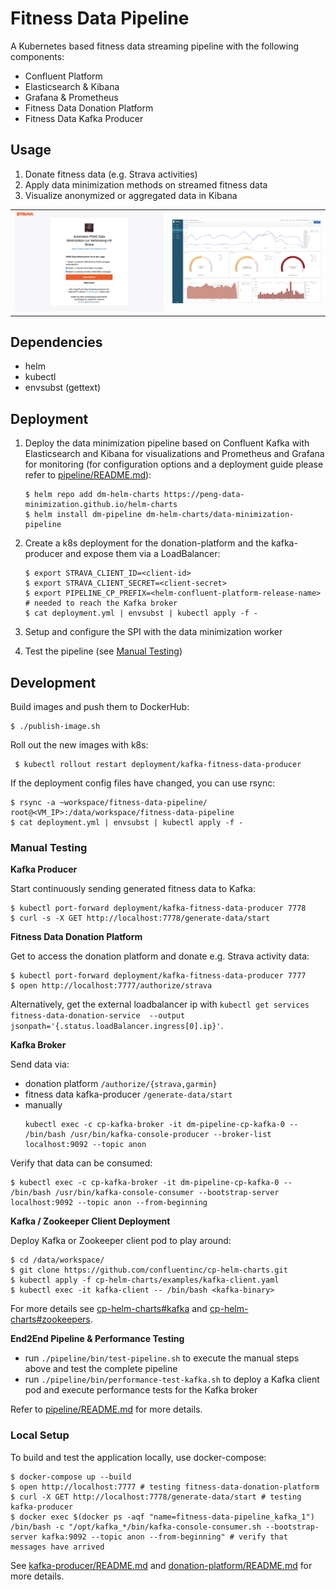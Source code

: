 # Fitness Data Pipeline

A Kubernetes based fitness data streaming pipeline with the following components:
* Confluent Platform
* Elasticsearch & Kibana
* Grafana & Prometheus
* Fitness Data Donation Platform
* Fitness Data Kafka Producer

## Usage

1. Donate fitness data (e.g. Strava activities)
2. Apply data minimization methods on streamed fitness data
3. Visualize anonymized or aggregated data in Kibana
<table><tr>
    <td> <img src="donation-platform/static/authorize-strava-example.png" alt="1. Strava Authorization" /> </td>
    <td> <img src="pipeline/kibana/img/kibana-dashboard.png" alt="3. Kibana Visualization" /> </td>
</tr></table>


## Dependencies

* helm
* kubectl
* envsubst (gettext)


## Deployment

1. Deploy the data minimization pipeline based on Confluent Kafka with Elasticsearch and Kibana for visualizations and Prometheus and Grafana for monitoring (for configuration options and a deployment guide please refer to [pipeline/README.md](pipeline/README.md)):
    ```
    $ helm repo add dm-helm-charts https://peng-data-minimization.github.io/helm-charts
    $ helm install dm-pipeline dm-helm-charts/data-minimization-pipeline
    ```

2. Create a k8s deployment for the donation-platform and the kafka-producer and expose them via a LoadBalancer:
    ```
    $ export STRAVA_CLIENT_ID=<client-id>
    $ export STRAVA_CLIENT_SECRET=<client-secret>
    $ export PIPELINE_CP_PREFIX=<helm-confluent-platform-release-name> # needed to reach the Kafka broker
    $ cat deployment.yml | envsubst | kubectl apply -f -
    ```
3. Setup and configure the SPI with the data minimization worker

4. Test the pipeline (see [Manual Testing](#manual-testing))


## Development

Build images and push them to DockerHub:
```
$ ./publish-image.sh
```

Roll out the new images with k8s:
```
 $ kubectl rollout restart deployment/kafka-fitness-data-producer
```

If the deployment config files have changed, you can use rsync:
```
$ rsync -a ~workspace/fitness-data-pipeline/ root@<VM_IP>:/data/workspace/fitness-data-pipeline
$ cat deployment.yml | envsubst | kubectl apply -f -
```

### Manual Testing

**Kafka Producer**

Start continuously sending generated fitness data to Kafka:
```
$ kubectl port-forward deployment/kafka-fitness-data-producer 7778
$ curl -s -X GET http://localhost:7778/generate-data/start
```

**Fitness Data Donation Platform**

Get  to access the donation platform and donate e.g. Strava activity data:
```
$ kubectl port-forward deployment/kafka-fitness-data-producer 7777
$ open http://localhost:7777/authorize/strava
```
Alternatively, get the external loadbalancer ip with `kubectl get services fitness-data-donation-service  --output jsonpath='{.status.loadBalancer.ingress[0].ip}'`.

**Kafka Broker**

Send data via:
* donation platform `/authorize/{strava,garmin}`
* fitness data kafka-producer `/generate-data/start`
* manually
    ```
    kubectl exec -c cp-kafka-broker -it dm-pipeline-cp-kafka-0 -- /bin/bash /usr/bin/kafka-console-producer --broker-list localhost:9092 --topic anon
    ```

Verify that data can be consumed:
```
$ kubectl exec -c cp-kafka-broker -it dm-pipeline-cp-kafka-0 -- /bin/bash /usr/bin/kafka-console-consumer --bootstrap-server localhost:9092 --topic anon --from-beginning
```

**Kafka / Zookeeper Client Deployment**

Deploy Kafka or Zookeeper client pod to play around:
```
$ cd /data/workspace/
$ git clone https://github.com/confluentinc/cp-helm-charts.git
$ kubectl apply -f cp-helm-charts/examples/kafka-client.yaml
$ kubectl exec -it kafka-client -- /bin/bash <kafka-binary>
```
For more details see [cp-helm-charts#kafka](https://github.com/confluentinc/cp-helm-charts#kafka) and [cp-helm-charts#zookeepers](https://github.com/confluentinc/cp-helm-charts#zookeepers).

**End2End Pipeline & Performance Testing**

* run `./pipeline/bin/test-pipeline.sh` to execute the manual steps above and test the complete pipeline
* run `./pipeline/bin/performance-test-kafka.sh` to deploy a Kafka client pod and execute performance tests for the Kafka broker

Refer to [pipeline/README.md](pipeline/README.md) for more details.

### Local Setup

To build and test the application locally, use docker-compose:
```
$ docker-compose up --build
$ open http://localhost:7777 # testing fitness-data-donation-platform
$ curl -X GET http://localhost:7778/generate-data/start # testing kafka-producer
$ docker exec $(docker ps -aqf "name=fitness-data-pipeline_kafka_1") /bin/bash -c "/opt/kafka_*/bin/kafka-console-consumer.sh --bootstrap-server kafka:9092 --topic anon --from-beginning" # verify that messages have arrived
```

See [kafka-producer/README.md](kafka-producer/README.md) and [donation-platform/README.md](donation-platform/README.md) for more details.
